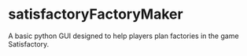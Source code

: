 # satisfactoryFactoryMaker
A basic python GUI designed to help players plan factories in the game Satisfactory.
